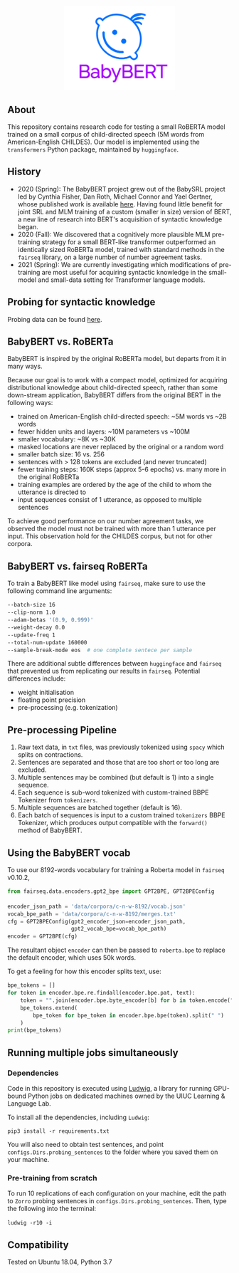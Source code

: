 <div align="center">
 <img src="images/logo.png" width="250"> 
</div>

## About

This repository contains research code for testing a small RoBERTA model trained on 
a small corpus of child-directed speech (5M words from American-English CHILDES).
Our model is implemented using the `transformers` Python package, maintained by `huggingface`.


## History

- 2020 (Spring): The BabyBERT project grew out of the BabySRL project led by Cynthia Fisher, Dan Roth, Michael Connor and Yael Gertner, 
whose published work is available [here](https://www.aclweb.org/anthology/W08-2111/). 
Having found little benefit for joint SRL and MLM training of a custom (smaller in size) version of BERT,
 a new line of research into BERT's acquisition of syntactic knowledge began. 
- 2020 (Fall): We discovered that a cognitively more plausible MLM pre-training strategy for a small BERT-like transformer outperformed an identically sized RoBERTa model, trained with standard methods in the `fairseq` library, on a large number of number agreement tasks. 
- 2021 (Spring): We are currently investigating which modifications of pre-training are most useful for acquiring syntactic knowledge in the small-model and small-data setting for Transformer language models.
 
## Probing for syntactic knowledge

Probing data can be found [here](https://github.com/phueb/Zorro). 


## BabyBERT vs. RoBERTa
 
BabyBERT is inspired by the original RoBERTa model, but departs from it in many ways.
 
Because our goal is to work with a compact model, optimized for acquiring distributional knowledge about child-directed speech,
 rather than some down-stream application, BabyBERT differs from the original BERT in the following ways:
 
- trained on American-English child-directed speech: ~5M words vs ~2B words 
- fewer hidden units and layers: ~10M parameters vs ~100M
- smaller vocabulary: ~8K vs ~30K
- masked locations are never replaced by the original or a random word
- smaller batch size: 16 vs. 256
- sentences with > 128 tokens are excluded (and never truncated)
- fewer training steps: 160K steps (approx 5-6 epochs) vs. many more in the original RoBERTa
- training examples are ordered by the age of the child to whom the utterance is directed to
- input sequences consist of 1 utterance, as opposed to multiple sentences

To achieve good performance on our number agreement tasks, 
we observed the model must not be trained with more than 1 utterance per input.
This observation hold for the CHILDES corpus, but not for other corpora.

## BabyBERT vs. fairseq RoBERTa
To train a BabyBERT like model using `fairseq`, make sure to use the following command line arguments: 

```bash
--batch-size 16
--clip-norm 1.0
--adam-betas '(0.9, 0.999)'
--weight-decay 0.0
--update-freq 1
--total-num-update 160000
--sample-break-mode eos  # one complete sentece per sample
```

There are additional subtle differences between `huggingface` and `fairseq` that prevented us from replicating our results in `fairseq`.
Potential differences include:
* weight initialisation
* floating point precision
* pre-processing (e.g. tokenization)

## Pre-processing Pipeline

1. Raw text data, in `txt` files, was previously tokenized using `spacy` which splits on contractions.
2. Sentences are separated and those that are too short or too long are excluded.
3. Multiple sentences may be combined (but default is 1) into a single sequence.
4. Each sequence is sub-word tokenized with custom-trained BBPE Tokenizer from `tokenizers`.
5. Multiple sequences are batched together (default is 16).
6. Each batch of sequences is input to a custom trained `tokenizers` BBPE Tokenizer, 
which produces output compatible with the `forward()` method of BabyBERT.


## Using the BabyBERT vocab

To use our 8192-words vocabulary for training a Roberta model in `fairseq` v0.10.2, 

```python
from fairseq.data.encoders.gpt2_bpe import GPT2BPE, GPT2BPEConfig

encoder_json_path = 'data/corpora/c-n-w-8192/vocab.json'
vocab_bpe_path = 'data/corpora/c-n-w-8192/merges.txt'
cfg = GPT2BPEConfig(gpt2_encoder_json=encoder_json_path,
                    gpt2_vocab_bpe=vocab_bpe_path)
encoder = GPT2BPE(cfg)
```

The resultant object `encoder` can then be passed to `roberta.bpe` to replace the default encoder, 
 which uses 50k words.
 
To get a feeling for how this encoder splits text, use: 

```python
bpe_tokens = []
for token in encoder.bpe.re.findall(encoder.bpe.pat, text):
    token = "".join(encoder.bpe.byte_encoder[b] for b in token.encode("utf-8"))
    bpe_tokens.extend(
        bpe_token for bpe_token in encoder.bpe.bpe(token).split(" ")
    )
print(bpe_tokens)
```

## Running multiple jobs simultaneously

### Dependencies

Code in this repository is executed using [Ludwig](https://github.com/phueb/Ludwig),
 a library for running GPU-bound Python jobs on dedicated machines owned by the UIUC Learning & Language Lab.

To install all the dependencies, including `Ludwig`:

```python3
pip3 install -r requirements.txt
```
 
You will also need to obtain test sentences,
 and point `configs.Dirs.probing_sentences` to the folder where you saved them on your machine.

### Pre-training from scratch

To run 10 replications of each configuration on your machine,
 edit the path to `Zorro` probing sentences in `configs.Dirs.probing_sentences`. 
Then, type the following into the terminal:

`ludwig -r10 -i`

## Compatibility

Tested on Ubuntu 18.04, Python 3.7
